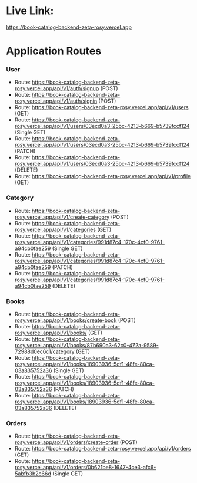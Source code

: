 # Live Link:

https://book-catalog-backend-zeta-rosy.vercel.app

# Application Routes

### User

- Route: https://book-catalog-backend-zeta-rosy.vercel.app/api/v1/auth/signup (POST)
- Route: https://book-catalog-backend-zeta-rosy.vercel.app/api/v1/auth/signin (POST)
- Route: https://book-catalog-backend-zeta-rosy.vercel.app/api/v1/users (GET)
- Route: https://book-catalog-backend-zeta-rosy.vercel.app/api/v1/users/03ecd0a3-25bc-4213-b669-b5739fccf124 (Single GET)
- Route: https://book-catalog-backend-zeta-rosy.vercel.app/api/v1/users/03ecd0a3-25bc-4213-b669-b5739fccf124 (PATCH)
- Route: https://book-catalog-backend-zeta-rosy.vercel.app/api/v1/users/03ecd0a3-25bc-4213-b669-b5739fccf124 (DELETE)
- Route: https://book-catalog-backend-zeta-rosy.vercel.app/api/v1/profile (GET)

### Category

- Route: https://book-catalog-backend-zeta-rosy.vercel.app/api/v1/create-category (POST)
- Route: https://book-catalog-backend-zeta-rosy.vercel.app/api/v1/categories (GET)
- Route: https://book-catalog-backend-zeta-rosy.vercel.app/api/v1/categories/991d87c4-170c-4cf0-9761-a94cb0fae259 (Single GET)
- Route: https://book-catalog-backend-zeta-rosy.vercel.app/api/v1/categories/991d87c4-170c-4cf0-9761-a94cb0fae259 (PATCH)
- Route: https://book-catalog-backend-zeta-rosy.vercel.app/api/v1/categories/991d87c4-170c-4cf0-9761-a94cb0fae259 (DELETE)

### Books

- Route: https://book-catalog-backend-zeta-rosy.vercel.app/api/v1/books/create-book (POST)
- Route: https://book-catalog-backend-zeta-rosy.vercel.app/api/v1/books/ (GET)
- Route: https://book-catalog-backend-zeta-rosy.vercel.app/api/v1/books/87b690a3-62c0-472a-9589-72988d0ec6c1/category (GET)
- Route: https://book-catalog-backend-zeta-rosy.vercel.app/api/v1/books/18903936-5df1-48fe-80ca-03a835752a36 (Single GET)
- Route: https://book-catalog-backend-zeta-rosy.vercel.app/api/v1/books/18903936-5df1-48fe-80ca-03a835752a36 (PATCH)
- Route: https://book-catalog-backend-zeta-rosy.vercel.app/api/v1/books/18903936-5df1-48fe-80ca-03a835752a36 (DELETE)

### Orders

- Route: https://book-catalog-backend-zeta-rosy.vercel.app/api/v1/orders/create-order (POST)
- Route: https://book-catalog-backend-zeta-rosy.vercel.app/api/v1/orders (GET)
- Route: https://book-catalog-backend-zeta-rosy.vercel.app/api/v1/orders/0b621be8-1647-4ce3-afc6-5abfb3b2c66d (Single GET)

<br>
